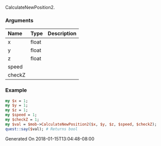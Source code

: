 CalculateNewPosition2.
### Arguments
**Name**|**Type**|**Description**
:---|:---|:---
x|float|
y|float|
z|float|
speed||
checkZ||

### Example

```perl
my $x = 1;
my $y = 1;
my $z = 1;
my $speed = 1;
my $checkZ = 1;
my $val = $mob->CalculateNewPosition2($x, $y, $z, $speed, $checkZ);
quest::say($val); # Returns bool
```


Generated On 2018-01-15T13:04:48-08:00